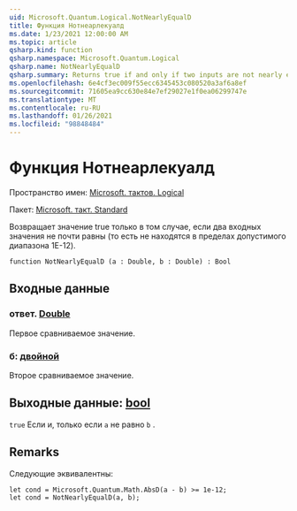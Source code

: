 ```yaml
---
uid: Microsoft.Quantum.Logical.NotNearlyEqualD
title: Функция Нотнеарлекуалд
ms.date: 1/23/2021 12:00:00 AM
ms.topic: article
qsharp.kind: function
qsharp.namespace: Microsoft.Quantum.Logical
qsharp.name: NotNearlyEqualD
qsharp.summary: Returns true if and only if two inputs are not nearly equal (that is, are not within a tolerance of 1e-12).
ms.openlocfilehash: 6e4cf3ec009f55ecc6345453c080520a3af6a8ef
ms.sourcegitcommit: 71605ea9cc630e84e7ef29027e1f0ea06299747e
ms.translationtype: MT
ms.contentlocale: ru-RU
ms.lasthandoff: 01/26/2021
ms.locfileid: "98848484"
---
```

# <a name="notnearlyequald-function"></a>Функция Нотнеарлекуалд

Пространство имен: [Microsoft. тактов. Logical](xref:Microsoft.Quantum.Logical)

Пакет: [Microsoft. такт. Standard](https://nuget.org/packages/Microsoft.Quantum.Standard)


Возвращает значение true только в том случае, если два входных значения не почти равны (то есть не находятся в пределах допустимого диапазона 1E-12).

```qsharp
function NotNearlyEqualD (a : Double, b : Double) : Bool
```


## <a name="input"></a>Входные данные

### <a name="a--double"></a>ответ. [Double](xref:microsoft.quantum.lang-ref.double)

Первое сравниваемое значение.


### <a name="b--double"></a>б: [двойной](xref:microsoft.quantum.lang-ref.double)

Второе сравниваемое значение.



## <a name="output--bool"></a>Выходные данные: [bool](xref:microsoft.quantum.lang-ref.bool)

`true` Если и, только если `a` не равно `b` .

## <a name="remarks"></a>Remarks

Следующие эквивалентны:

```qsharp
let cond = Microsoft.Quantum.Math.AbsD(a - b) >= 1e-12;
let cond = NotNearlyEqualD(a, b);
```